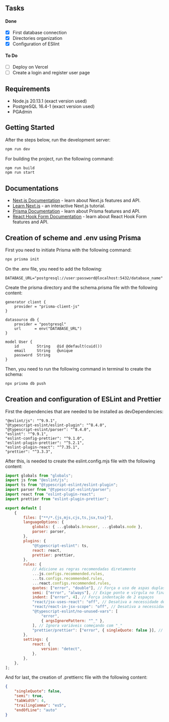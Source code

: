 ## Tasks

#### Done
- [x] First database connection
- [x] Directories organization
- [x] Configuration of ESlint

#### To Do
- [ ] Deploy on Vercel
- [ ] Create a login and register user page

## Requirements

- Node.js 20.13.1 (exact version used)
- PostgreSQL 16.4-1 (exact version used)
- PGAdmin

## Getting Started

After the steps below, run the development server:

```bash
npm run dev
```

For building the project, run the following command:

```bash
npm run build
npm run start
```

## Documentations

- [Next.js Documentation](https://nextjs.org/docs) - learn about Next.js features and API.
- [Learn Next.js](https://nextjs.org/learn) - an interactive Next.js tutorial.
- [Prisma Documentation](https://www.prisma.io/docs/) - learn about Prisma features and API.
- [React Hook Form Documentation](https://react-hook-form.com/get-started) - learn about React Hook Form features and API.

## Creation of scheme and .env using Prisma

First you need to initiate Prisma with the following command:

```bash
npx prisma init
```

On the .env file, you need to add the following:

```
DATABASE_URL="postgresql://user:password@localhost:5432/database_name"
```

Create the prisma directory and the schema.prisma file with the following content:

```
generator client {
    provider = "prisma-client-js"
}

datasource db {
    provider = "postgresql"
    url      = env("DATABASE_URL")
}

model User {
    id        String   @id @default(cuid())
    email     String   @unique
    password  String
}
```

Then, you need to run the following command in terminal to create the schema:

```bash
npx prisma db push
```

## Creation and configuration of ESLint and Prettier

First the dependencies that are needed to be installed as devDependencies:

```
"@eslint/js": "^9.9.1",
"@typescript-eslint/eslint-plugin": "^8.4.0",
"@typescript-eslint/parser": "^8.4.0",
"eslint": "^9.9.1",
"eslint-config-prettier": "^9.1.0",
"eslint-plugin-prettier": "^5.2.1",
"eslint-plugin-react": "^7.35.1",
"prettier": "^3.3.3",
```

After this, is needed to create the eslint.config.mjs file with the following content:

```javascript
import globals from "globals";
import js from "@eslint/js";
import ts from "@typescript-eslint/eslint-plugin";
import parser from "@typescript-eslint/parser";
import react from "eslint-plugin-react";
import prettier from "eslint-plugin-prettier";

export default [
    {
        files: ["**/*.{js,mjs,cjs,ts,jsx,tsx}"],
        languageOptions: {
            globals: { ...globals.browser, ...globals.node },
            parser: parser,
        },
        plugins: {
            "@typescript-eslint": ts,
            react: react,
            prettier: prettier,
        },
        rules: {
            // Adicione as regras recomendadas diretamente
            ...js.configs.recommended.rules,
            ...ts.configs.recommended.rules,
            ...react.configs.recommended.rules,
            quotes: ["error", "double"], // Força o uso de aspas duplas
            semi: ["error", "always"], // Exige ponto e vírgula no final das linhas
            indent: ["error", 4], // Força indentação de 2 espaços
            "react/jsx-uses-react": "off", // Desativa a necessidade de importar React para usar JSX (para React 17+)
            "react/react-in-jsx-scope": "off", // Desativa a necessidade de React no escopo (para React 17+)
            "@typescript-eslint/no-unused-vars": [
                "error",
                { argsIgnorePattern: "^_" },
            ], // Ignora variáveis começando com "_"
            "prettier/prettier": ["error", { singleQuote: false }], // Adiciona Prettier como regra do ESLint com aspas duplas
        },
        settings: {
            react: {
                version: "detect",
            },
        },
    },
];
```

And for last, the creation of .prettierrc file with the following content:

```json
{
    "singleQuote": false,
    "semi": true,
    "tabWidth": 4,
    "trailingComma": "es5",
    "endOfLine": "auto"
}
```